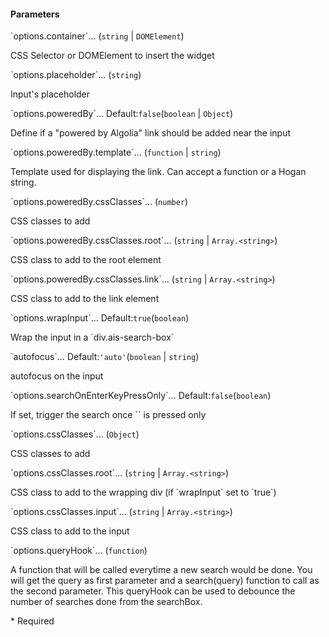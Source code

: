 <h4>Parameters</h4>
<p class="attr-name">
<span class='attr-required'>`options.container`<span class="show-description">…</span></span>
  <span class="attr-infos">(<code>string</code> &#124; <code>DOMElement</code>)</span> 
</p>
<p class="attr-description">CSS Selector or DOMElement to insert the widget</p>
<p class="attr-name">
<span class='attr-optional'>`options.placeholder`<span class="show-description">…</span></span>
  <span class="attr-infos">(<code>string</code>)</span> 
</p>
<p class="attr-description">Input's placeholder</p>
<p class="attr-name">
<span class='attr-optional'>`options.poweredBy`<span class="show-description">…</span></span>
  <span class="attr-infos">Default:<code class="attr-default">false</code>(<code>boolean</code> &#124; <code>Object</code>)</span> 
</p>
<p class="attr-description">Define if a "powered by Algolia" link should be added near the input</p>
<p class="attr-name">
<span class='attr-optional'>`options.poweredBy.template`<span class="show-description">…</span></span>
  <span class="attr-infos">(<code>function</code> &#124; <code>string</code>)</span> 
</p>
<p class="attr-description">Template used for displaying the link. Can accept a function or a Hogan string.</p>
<p class="attr-name">
<span class='attr-optional'>`options.poweredBy.cssClasses`<span class="show-description">…</span></span>
  <span class="attr-infos">(<code>number</code>)</span> 
</p>
<p class="attr-description">CSS classes to add</p>
<p class="attr-name">
<span class='attr-optional'>`options.poweredBy.cssClasses.root`<span class="show-description">…</span></span>
  <span class="attr-infos">(<code>string</code> &#124; <code>Array.&lt;string&gt;</code>)</span> 
</p>
<p class="attr-description">CSS class to add to the root element</p>
<p class="attr-name">
<span class='attr-optional'>`options.poweredBy.cssClasses.link`<span class="show-description">…</span></span>
  <span class="attr-infos">(<code>string</code> &#124; <code>Array.&lt;string&gt;</code>)</span> 
</p>
<p class="attr-description">CSS class to add to the link element</p>
<p class="attr-name">
<span class='attr-optional'>`options.wrapInput`<span class="show-description">…</span></span>
  <span class="attr-infos">Default:<code class="attr-default">true</code>(<code>boolean</code>)</span> 
</p>
<p class="attr-description">Wrap the input in a `div.ais-search-box`</p>
<p class="attr-name">
<span class='attr-optional'>`autofocus`<span class="show-description">…</span></span>
  <span class="attr-infos">Default:<code class="attr-default">&#x27;auto&#x27;</code>(<code>boolean</code> &#124; <code>string</code>)</span> 
</p>
<p class="attr-description">autofocus on the input</p>
<p class="attr-name">
<span class='attr-optional'>`options.searchOnEnterKeyPressOnly`<span class="show-description">…</span></span>
  <span class="attr-infos">Default:<code class="attr-default">false</code>(<code>boolean</code>)</span> 
</p>
<p class="attr-description">If set, trigger the search once `<Enter>` is pressed only</p>
<p class="attr-name">
<span class='attr-optional'>`options.cssClasses`<span class="show-description">…</span></span>
  <span class="attr-infos">(<code>Object</code>)</span> 
</p>
<p class="attr-description">CSS classes to add</p>
<p class="attr-name">
<span class='attr-optional'>`options.cssClasses.root`<span class="show-description">…</span></span>
  <span class="attr-infos">(<code>string</code> &#124; <code>Array.&lt;string&gt;</code>)</span> 
</p>
<p class="attr-description">CSS class to add to the wrapping div (if `wrapInput` set to `true`)</p>
<p class="attr-name">
<span class='attr-optional'>`options.cssClasses.input`<span class="show-description">…</span></span>
  <span class="attr-infos">(<code>string</code> &#124; <code>Array.&lt;string&gt;</code>)</span> 
</p>
<p class="attr-description">CSS class to add to the input</p>
<p class="attr-name">
<span class='attr-optional'>`options.queryHook`<span class="show-description">…</span></span>
  <span class="attr-infos">(<code>function</code>)</span> 
</p>
<p class="attr-description">A function that will be called everytime a new search would be done. You will get the query as first parameter and a search(query) function to call as the second parameter. This queryHook can be used to debounce the number of searches done from the searchBox.</p>

<p class="attr-legend">* <span>Required</span></p>
